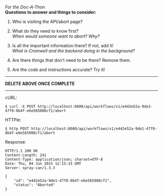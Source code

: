 _For the Doc-A-Thon_  
**Questions to answer and things to consider:**

1. Who is visiting the API/abort page?  

2. What do they need to know first?  
*When would someone want to abort? Why?*
3. Is all the important information there? If not, add it!  
*What is Cromwell and the backend doing in the background?*
4. Are there things that don't need to be there? Remove them.  

5. Are the code and instructions accurate? Try it!

---
 **DELETE ABOVE ONCE COMPLETE**

---



cURL:

```
$ curl -X POST http://localhost:8000/api/workflows/v1/e442e52a-9de1-47f0-8b4f-e6e565008cf1/abort
```

HTTPie:

```
$ http POST http://localhost:8000/api/workflows/v1/e442e52a-9de1-47f0-8b4f-e6e565008cf1/abort
```

Response:
```
HTTP/1.1 200 OK
Content-Length: 241
Content-Type: application/json; charset=UTF-8
Date: Thu, 04 Jun 2015 12:15:33 GMT
Server: spray-can/1.3.3

{
    "id": "e442e52a-9de1-47f0-8b4f-e6e565008cf1",
    "status": "Aborted"
}
```